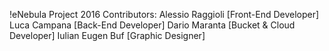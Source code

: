 !eNebula Project 2016
Contributors:
Alessio Raggioli [Front-End Developer]
Luca Campana [Back-End Developer]
Dario Maranta [Bucket & Cloud Developer]
Iulian Eugen Buf [Graphic Designer]


